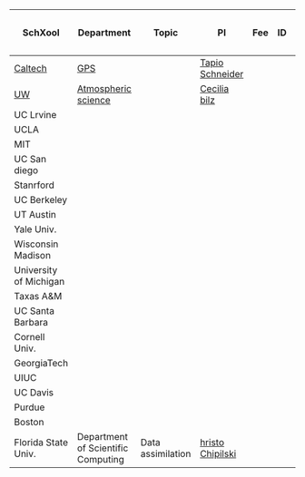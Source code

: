 
| SchXool                                                            | Department                                                    | Topic             | PI                                                                                                                                                                                 | Fee | ID  | SOP   | SOP+ | CV  | PS  | GRE | 추천서 | Due        |
| ------------------------------------------------------------------ | ------------------------------------------------------------- | ----------------- | ---------------------------------------------------------------------------------------------------------------------------------------------------------------------------------- | --- | --- | ----- | ---- | --- | --- | --- | --- | ---------- |
| [Caltech](https://www.gradoffice.caltech.edu/admissions/checklist) | [GPS](https://www.gps.caltech.edu/academics/graduate-program) |                   | [Tapio Schneider](https://climate-dynamics.org/people/tapio-schneider/)                                                                                                            |     |     | O     |      | O   |     | X   | 3   | 11.21-12.1 |
| [UW](https://atmos.uw.edu/students/graduate-program/how-to-apply/) | [Atmospheric science](https://atmos.uw.edu/)                  |                   | [Cecilia bilz](https://atmos.uw.edu/faculty-and-research/core-faculty/cecilia-bitz/)                                                                                               |     |     | [[O]] |      | O   |     | X   |     |            |
| UC Lrvine                                                          |                                                               |                   |                                                                                                                                                                                    |     |     |       |      |     |     |     |     |            |
| UCLA                                                               |                                                               |                   |                                                                                                                                                                                    |     |     |       |      |     |     |     |     |            |
| MIT                                                                |                                                               |                   |                                                                                                                                                                                    |     |     |       |      |     |     |     |     |            |
| UC San diego                                                       |                                                               |                   |                                                                                                                                                                                    |     |     |       |      |     |     |     |     |            |
| Stanrford                                                          |                                                               |                   |                                                                                                                                                                                    |     |     |       |      |     |     |     |     |            |
| UC Berkeley                                                        |                                                               |                   |                                                                                                                                                                                    |     |     |       |      |     |     |     |     |            |
| UT Austin                                                          |                                                               |                   |                                                                                                                                                                                    |     |     |       |      |     |     |     |     |            |
| Yale Univ.                                                         |                                                               |                   |                                                                                                                                                                                    |     |     |       |      |     |     |     |     |            |
| Wisconsin Madison                                                  |                                                               |                   |                                                                                                                                                                                    |     |     |       |      |     |     |     |     |            |
| University of Michigan                                             |                                                               |                   |                                                                                                                                                                                    |     |     |       |      |     |     |     |     |            |
| Taxas A&M                                                          |                                                               |                   |                                                                                                                                                                                    |     |     |       |      |     |     |     |     |            |
| UC Santa Barbara                                                   |                                                               |                   |                                                                                                                                                                                    |     |     |       |      |     |     |     |     |            |
| Cornell Univ.                                                      |                                                               |                   |                                                                                                                                                                                    |     |     |       |      |     |     |     |     |            |
| GeorgiaTech                                                        |                                                               |                   |                                                                                                                                                                                    |     |     |       |      |     |     |     |     |            |
| UIUC                                                               |                                                               |                   |                                                                                                                                                                                    |     |     |       |      |     |     |     |     |            |
| UC Davis                                                           |                                                               |                   |                                                                                                                                                                                    |     |     |       |      |     |     |     |     |            |
| Purdue                                                             |                                                               |                   |                                                                                                                                                                                    |     |     |       |      |     |     |     |     |            |
| Boston                                                             |                                                               |                   |                                                                                                                                                                                    |     |     |       |      |     |     |     |     |            |
| Florida State Univ.                                                | Department of Scientific Computing                            | Data assimilation | [hristo Chipilski](https://www.linkedin.com/posts/hch-b0a2a9b3_dataassimilation-numericalmodeling-ai-activity-7246381503377547264-j_pu?utm_source=share&utm_medium=member_desktop) |     |     |       |      |     |     |     |     |            |
